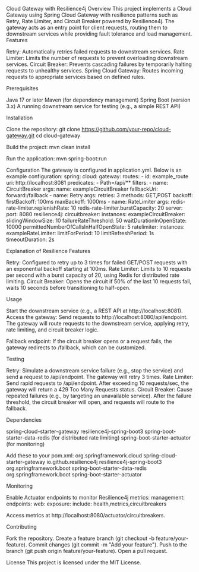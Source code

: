 Cloud Gateway with Resilience4j
Overview
This project implements a Cloud Gateway using Spring Cloud Gateway with resilience patterns such as Retry, Rate Limiter, and Circuit Breaker powered by Resilience4j. The gateway acts as an entry point for client requests, routing them to downstream services while providing fault tolerance and load management.
Features

Retry: Automatically retries failed requests to downstream services.
Rate Limiter: Limits the number of requests to prevent overloading downstream services.
Circuit Breaker: Prevents cascading failures by temporarily halting requests to unhealthy services.
Spring Cloud Gateway: Routes incoming requests to appropriate services based on defined rules.

Prerequisites

Java 17 or later
Maven (for dependency management)
Spring Boot (version 3.x)
A running downstream service for testing (e.g., a simple REST API)

Installation

Clone the repository:
git clone https://github.com/your-repo/cloud-gateway.git
cd cloud-gateway


Build the project:
mvn clean install


Run the application:
mvn spring-boot:run



Configuration
The gateway is configured in application.yml. Below is an example configuration:
spring:
  cloud:
    gateway:
      routes:
        - id: example_route
          uri: http://localhost:8081
          predicates:
            - Path=/api/**
          filters:
            - name: CircuitBreaker
              args:
                name: exampleCircuitBreaker
                fallbackUri: forward:/fallback
            - name: Retry
              args:
                retries: 3
                methods: GET,POST
                backoff:
                  firstBackoff: 100ms
                  maxBackoff: 1000ms
            - name: RateLimiter
              args:
                redis-rate-limiter.replenishRate: 10
                redis-rate-limiter.burstCapacity: 20
server:
  port: 8080
resilience4j:
  circuitbreaker:
    instances:
      exampleCircuitBreaker:
        slidingWindowSize: 10
        failureRateThreshold: 50
        waitDurationInOpenState: 10000
        permittedNumberOfCallsInHalfOpenState: 5
  ratelimiter:
    instances:
      exampleRateLimiter:
        limitForPeriod: 10
        limitRefreshPeriod: 1s
        timeoutDuration: 2s

Explanation of Resilience Features

Retry: Configured to retry up to 3 times for failed GET/POST requests with an exponential backoff starting at 100ms.
Rate Limiter: Limits to 10 requests per second with a burst capacity of 20, using Redis for distributed rate limiting.
Circuit Breaker: Opens the circuit if 50% of the last 10 requests fail, waits 10 seconds before transitioning to half-open.

Usage

Start the downstream service (e.g., a REST API at http://localhost:8081).
Access the gateway:
Send requests to http://localhost:8080/api/endpoint.
The gateway will route requests to the downstream service, applying retry, rate limiting, and circuit breaker logic.


Fallback endpoint:
If the circuit breaker opens or a request fails, the gateway redirects to /fallback, which can be customized.



Testing

Retry: Simulate a downstream service failure (e.g., stop the service) and send a request to /api/endpoint. The gateway will retry 3 times.
Rate Limiter: Send rapid requests to /api/endpoint. After exceeding 10 requests/sec, the gateway will return a 429 Too Many Requests status.
Circuit Breaker: Cause repeated failures (e.g., by targeting an unavailable service). After the failure threshold, the circuit breaker will open, and requests will route to the fallback.

Dependencies

spring-cloud-starter-gateway
resilience4j-spring-boot3
spring-boot-starter-data-redis (for distributed rate limiting)
spring-boot-starter-actuator (for monitoring)

Add these to your pom.xml:
<dependencies>
    <dependency>
        <groupId>org.springframework.cloud</groupId>
        <artifactId>spring-cloud-starter-gateway</artifactId>
    </dependency>
    <dependency>
        <groupId>io.github.resilience4j</groupId>
        <artifactId>resilience4j-spring-boot3</artifactId>
    </dependency>
    <dependency>
        <groupId>org.springframework.boot</groupId>
        <artifactId>spring-boot-starter-data-redis</artifactId>
    </dependency>
    <dependency>
        <groupId>org.springframework.boot</groupId>
        <artifactId>spring-boot-starter-actuator</artifactId>
    </dependency>
</dependencies>

Monitoring

Enable Actuator endpoints to monitor Resilience4j metrics:
management:
  endpoints:
    web:
      exposure:
        include: health,metrics,circuitbreakers


Access metrics at http://localhost:8080/actuator/circuitbreakers.


Contributing

Fork the repository.
Create a feature branch (git checkout -b feature/your-feature).
Commit changes (git commit -m "Add your feature").
Push to the branch (git push origin feature/your-feature).
Open a pull request.

License
This project is licensed under the MIT License.
